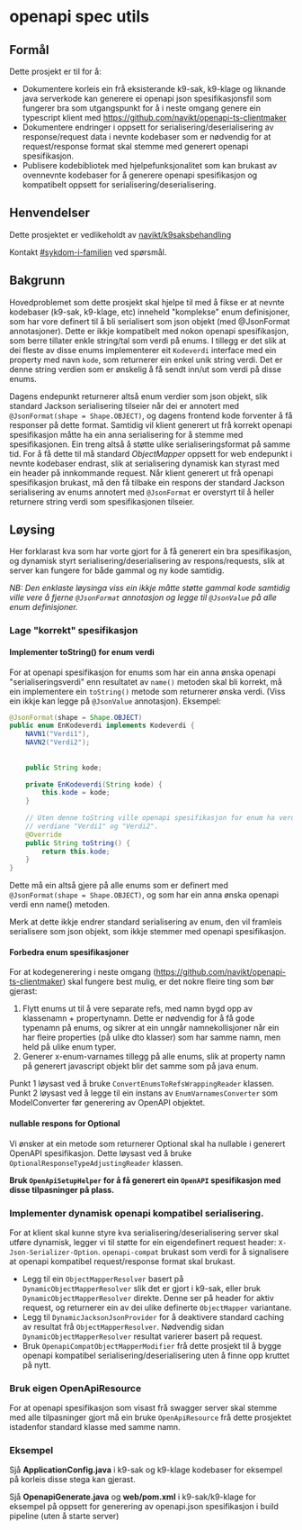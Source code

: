 openapi spec utils
==================

## Formål
Dette prosjekt er til for å:

- Dokumentere korleis ein frå eksisterande k9-sak, k9-klage og liknande java serverkode kan generere ei openapi json spesifikasjonsfil som fungerer bra som utgangspunkt for å i neste omgang genere ein typescript klient med https://github.com/navikt/openapi-ts-clientmaker
- Dokumentere endringer i oppsett for serialisering/deserialisering av response/request data i nevnte kodebaser som er nødvendig for at request/response format skal stemme med generert openapi spesifikasjon.
- Publisere kodebibliotek med hjelpefunksjonalitet som kan brukast av ovennevnte kodebaser for å generere openapi spesifikasjon og kompatibelt oppsett for serialisering/deserialisering.

## Henvendelser
Dette prosjektet er vedlikeholdt av [navikt/k9saksbehandling](CODEOWNERS)

Kontakt [#sykdom-i-familien](https://nav-it.slack.com/archives/CNGKVQVJ9) ved spørsmål.

## Bakgrunn
Hovedproblemet som dette prosjekt skal hjelpe til med å fikse er at nevnte kodebaser (k9-sak, k9-klage, etc) inneheld "komplekse" enum definisjoner, som har vore definert til å bli serialisert som json objekt (med @JsonFormat annotasjoner). Dette er ikkje kompatibelt med nokon openapi spesifikasjon, som berre tillater enkle string/tal som verdi på enums. I tillegg er det slik at dei fleste av disse enums implementerer eit `Kodeverdi` interface med ein property med navn `kode`, som returnerer ein enkel unik string verdi. Det er denne string verdien som er ønskelig å få sendt inn/ut som verdi på disse enums.

Dagens endepunkt returnerer altså enum verdier som json objekt, slik standard Jackson serialisering tilseier når dei er annotert med `@JsonFormat(shape = Shape.OBJECT)`, og dagens frontend kode forventer å få responser på dette format. Samtidig vil klient generert ut frå korrekt openapi spesifikasjon måtte ha ein anna serialisering for å stemme med spesifikasjonen. Ein treng altså å støtte ulike serialiseringsformat på samme tid. For å få dette til må standard _ObjectMapper_ oppsett for web endepunkt i nevnte kodebaser endrast, slik at serialisering dynamisk kan styrast med ein header på innkommande request. Når klient generert ut frå openapi spesifikasjon brukast, må den få tilbake ein respons der standard Jackson serialisering av enums annotert med `@JsonFormat` er overstyrt til å heller returnere string verdi som spesifikasjonen tilseier.

## Løysing
Her forklarast kva som har vorte gjort for å få generert ein bra spesifikasjon, og dynamisk styrt serialisering/deserialisering av respons/requests, slik at server kan fungere for både gammal og ny kode samtidig.

_NB: Den enklaste løysinga viss ein ikkje måtte støtte gammal kode samtidig ville vere å fjerne `@JsonFormat` annotasjon og legge til `@JsonValue` på alle enum definisjoner._

### Lage "korrekt" spesifikasjon 
#### Implementer toString() for enum verdi
For at openapi spesifikasjon for enums som har ein anna ønska openapi "serialiseringsverdi" enn resultatet av `name()` metoden skal bli korrekt, må ein implementere ein `toString()` metode som returnerer ønska verdi. (Viss ein ikkje kan legge på `@JsonValue` annotasjon). Eksempel:
```java
@JsonFormat(shape = Shape.OBJECT)
public enum EnKodeverdi implements Kodeverdi {
    NAVN1("Verdi1"),
    NAVN2("Verdi2");
    
    
    public String kode;
    
    private EnKodeverdi(String kode) {
        this.kode = kode;
    }
    
    // Uten denne toString ville openapi spesifikasjon for enum ha verdiane "NAVN1" og "NAVN2". Med denne definert blir
    // verdiane "Verdi1" og "Verdi2".
    @Override
    public String toString() {
        return this.kode;
    }
}
```
Dette må ein altså gjere på alle enums som er definert med  `@JsonFormat(shape = Shape.OBJECT)`, og som har ein anna ønska openapi verdi enn name() metoden.

Merk at dette ikkje endrer standard serialisering av enum, den vil framleis serialisere som json objekt, som ikkje stemmer med openapi spesifikasjon.

#### Forbedra enum spesifikasjoner
For at kodegenerering i neste omgang (https://github.com/navikt/openapi-ts-clientmaker) skal fungere best mulig, er det nokre fleire ting som bør gjerast:
1. Flytt enums ut til å vere separate refs, med namn bygd opp av klassenamn + propertynamn. Dette er nødvendig for å få gode typenamn på enums, og sikrer at ein unngår namnekollisjoner når ein har fleire properties (på ulike dto klasser) som har samme namn, men held på ulike enum typer.
2. Generer x-enum-varnames tillegg på alle enums, slik at property namn på generert javascript objekt blir det samme som på java enum.

Punkt 1 løysast ved å bruke `ConvertEnumsToRefsWrappingReader` klassen.
Punkt 2 løysast ved å legge til ein instans av `EnumVarnamesConverter` som ModelConverter før generering av OpenAPI objektet.

#### nullable respons for Optional
Vi ønsker at ein metode som returnerer Optional<T> skal ha nullable i generert OpenAPI spesifikasjon. Dette løysast ved å bruke `OptionalResponseTypeAdjustingReader` klassen.

**Bruk `OpenApiSetupHelper` for å få generert ein `OpenAPI` spesifikasjon med disse tilpasninger på plass.**

### Implementer dynamisk openapi kompatibel serialisering.
For at klient skal kunne styre kva serialisering/deserialisering server skal utføre dynamisk, legger vi til støtte for ein eigendefinert request header: `X-Json-Serializer-Option`. `openapi-compat` brukast som verdi for å signalisere at openapi kompatibel request/response format skal brukast.

- Legg til ein `ObjectMapperResolver` basert på `DynamicObjectMapperResolver` slik det er gjort i k9-sak, eller bruk `DynamicObjectMapperResolver` direkte. Denne ser på header for aktiv request, og returnerer ein av dei ulike definerte `ObjectMapper` variantane.
- Legg til `DynamicJacksonJsonProvider` for å deaktivere standard caching av resultat frå `ObjectMapperResolver`. Nødvendig sidan `DynamicObjectMapperResolver` resultat varierer basert på request.
- Bruk `OpenapiCompatObjectMapperModifier` frå dette prosjekt til å bygge openapi kompatibel serialisering/deserialisering uten å finne opp kruttet på nytt.


### Bruk eigen OpenApiResource
For at openapi spesifikasjon som visast frå swagger server skal stemme med alle tilpasninger gjort må ein bruke `OpenApiResource` frå dette prosjektet istadenfor standard klasse med samme namn.


### Eksempel
Sjå **ApplicationConfig.java** i k9-sak og k9-klage kodebaser for eksempel på korleis disse stega kan gjerast.

Sjå **OpenapiGenerate.java** og **web/pom.xml**  i k9-sak/k9-klage for eksempel på oppsett for generering av openapi.json spesifikasjon i build pipeline (uten å starte server)